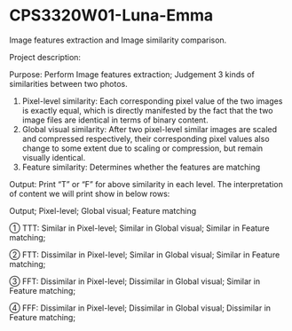 # CPS3320W01-Luna-Emma
Image features extraction and Image similarity comparison.

Project description:

Purpose: Perform Image features extraction; Judgement 3 kinds of similarities between two photos. 
1. Pixel-level similarity: Each corresponding pixel value of the two images is exactly equal, which is directly manifested by the fact that the two image files are identical in terms of binary content.
2. Global visual similarity: After two pixel-level similar images are scaled and compressed respectively, their corresponding pixel values also change to some extent due to scaling or compression, but remain visually identical.
3. Feature similarity: Determines whether the features are matching

Output: Print “T” or “F” for above similarity in each level. The interpretation of content we will print show in below rows:

Output;	Pixel-level;	Global visual;	Feature matching

① TTT:	Similar in Pixel-level;	Similar in Global visual;	Similar in Feature matching;

② FTT:	Dissimilar in Pixel-level;	Similar in Global visual;	Similar in Feature matching;

③ FFT:	Dissimilar in Pixel-level;	Dissimilar in Global visual;	Similar in Feature matching;

④ FFF:	Dissimilar in Pixel-level;	Dissimilar in Global visual;	Dissimilar in Feature matching;

